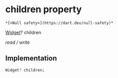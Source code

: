 


# children property




    *[<Null safety>](https://dart.dev/null-safety)*


[Widget](https://api.flutter.dev/flutter/widgets/Widget-class.html)? children
  
_read / write_






## Implementation

```dart
Widget? children;


```







